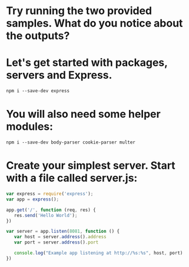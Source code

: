 # Try running the two provided samples. What do you notice about the outputs?

# Let's get started with packages, servers and Express.
```
npm i --save-dev express
```

# You will also need some helper modules:
```
npm i --save-dev body-parser cookie-parser multer
```

# Create your simplest server. Start with a file called server.js:
``` js
var express = require('express');
var app = express();

app.get('/', function (req, res) {
   res.send('Hello World');
})

var server = app.listen(8081, function () {
   var host = server.address().address
   var port = server.address().port

   console.log("Example app listening at http://%s:%s", host, port)
})
```
